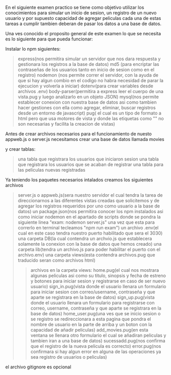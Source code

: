 En el siguiente examen practico se tiene como objetivo utilizar los conocimientos para
simular un inicio de sesion, un registro de un nuevo usuario y por supuesto capacidad de
agregar peliculas cada una de estas tareas a cumplir tambien deberan de pasar los datos
a una base de datos.

Una ves conocido el proposito general de este examen lo que se necesita es lo siguiente 
para que pueda funcionar:

Instalar lo npm siguientes:
>express(nos permitira simular un servidor que nos dara respuesta y gestionara los registros a
la base de datos)
>md5 (para encriptar las contraseñas de los usuarios tanto en inicio de sesion como en el registro)
>nodemon (nos permite correr el servidor, con la ayuda de que si hay algun combio en el codigo no habra necesidad de parar la ejecucion y volverla a iniciar)
>dotenv(para crear variables desde archivos .env)
>body-parser(permitira a express leer el cuerpo de una vista.pug y luego analizarlo en un objeto JSON)
>mysql(nos permite establecer conexion con nuestra base de datos asi como tambien hacer gestiones con ella como agregar, eliminar, buscar registros desde un entorno de javascript)
>pug( el cual es un tipo de formato a html pero que usa motores de vista y donde las etiquetas como "<html>" no son necesarias y facilita la creacion de vistas)

Antes de crear archivos necesarios para el funcionamiento de nuesto appweb.js o server.js
necesitamos crear una base de datos llamada movies

y crear tablas:

>una tabla que registrara los usuarios que iniciaron sesion
>una tabla que registrara los usuarios que se acaban de registrar 
>una tabla para las peliculas nuevas registradas

Ya teniendo los paquetes necesarios intalados creamos los siguientes archivos

>server.js o appweb.js(sera nuestro servidor el cual tendra la tarea de direccionarnos a las diferentes vistas creadas que solicitemos y de agregar los registros requeridos por uno como usuario a la base de datos)
>un package.json(nos permitira conocer los npm instalados asi como iniciar nodemon en el apartado de scripts donde se pondra la siguiente linea "exam: nodemon server.js" una vez que esta para correrlo en terminal tecleamos "npm run exam")
>un archivo .env(el cual en este caso tendra nuestro puerto habilitado que sera el 3030)
>una carpeta DB(la cual contendra un archvio.js que establecera solamente la conexion con la base de datos que hemos creado)
>una carpeta lib(tendra un archivo.js para poder habilitar el puerto con el archivo.env)
>una carpeta views(esta contendra archivos.pug que traducido seran como archivos html)
>>archivos en la carpeta views:
>>home.pug(el cual nos mostrara algunas peliculas asi como su titulo, sinopsis y fecha de estreno y botones para iniciar sesion y registrarse en caso de ser nuevo usuario)
>>sign_in.pug(vista donde el usuario llenara un formulario para iniciar sesion con correo/username, contraseña y que aparte se registrara en la base de datos)
>>sign_up.pug(vista donde el usuario llenara un formulario para registrarse con correo, username, contraseña y que aparte se registrara en la base de datos)
>>home_user.pug(una ves que se inicio sesion o se registro se redireccionara a esta pagina que pondra el nombre de usuario en la parte de arriba y un boton con la capacidad de añadir peliculas)
>>add_movies.pug(en esta ventana se llenara otro formulario el cual se añadiran peliculas y tambien iran a una base de datos)
>>sucessadd.pug(nos confirma que el registro de la nueva pelicula es correcto)
>>error.pug(nos confirmara si hay algun error en alguna de las operaciones ya sea registro de usuarios o peliculas)

el archivo gitignore es opcional 